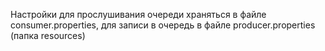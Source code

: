 Настройки для прослушивания очереди храняться в файле consumer.properties, для записи в очередь в файле producer.properties (папка resources)
